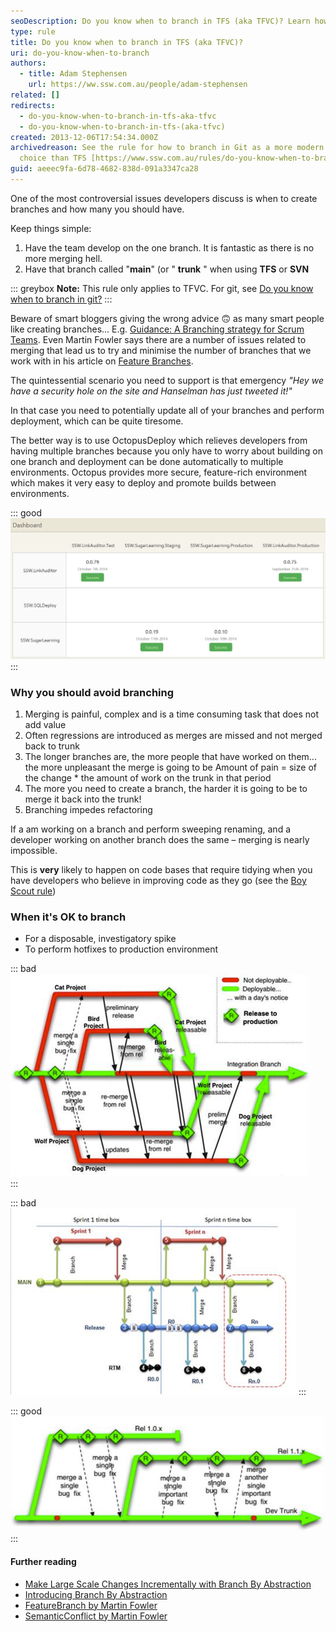 ```yaml
---
seoDescription: Do you know when to branch in TFS (aka TFVC)? Learn how to simplify your workflow and avoid merging hell by understanding when to create branches.
type: rule
title: Do you know when to branch in TFS (aka TFVC)?
uri: do-you-know-when-to-branch
authors:
  - title: Adam Stephensen
    url: https://ww.ssw.com.au/people/adam-stephensen
related: []
redirects:
  - do-you-know-when-to-branch-in-tfs-aka-tfvc
  - do-you-know-when-to-branch-in-tfs-(aka-tfvc)
created: 2013-12-06T17:54:34.000Z
archivedreason: See the rule for how to branch in Git as a more modern tool
  choice than TFS [https://www.ssw.com.au/rules/do-you-know-when-to-branch-in-git](/rules/do-you-know-when-to-branch-in-git)
guid: aeeec9fa-6d78-4682-838d-091a3347ca28
---
```


One of the most controversial issues developers discuss is when to create branches and how many you should have.

Keep things simple:

1. Have the team develop on the one branch. It is fantastic as there is no more merging hell.
2. Have that branch called "**main**" (or " **trunk** " when using **TFS** or **SVN**

<!--endintro-->

::: greybox
**Note:** This rule only applies to TFVC. For git, see [Do you know when to branch in git?](/do-you-know-when-to-branch-in-git)
:::

Beware of smart bloggers giving the wrong advice 🙃 as many smart people like creating branches... E.g. [Guidance: A Branching strategy for Scrum Teams](https://nkdagility.com/blog/guidance-a-branching-strategy-for-scrum-teams/). Even Martin Fowler says there are a number of issues related to merging that lead us to try and minimise the number of branches that we work with in his article on [Feature Branches](https://martinfowler.com/bliki/FeatureBranch.html).

The quintessential scenario you need to support is that emergency _"Hey we have a security hole on the site and Hanselman has just tweeted it!"_

In that case you need to potentially update all of your branches and perform deployment, which can be quite tiresome.

The better way is to use OctopusDeploy which relieves developers from having multiple branches because you only have to worry about building on one branch and deployment can be done automatically to multiple environments. Octopus provides more secure, feature-rich environment which makes it very easy to deploy and promote builds between environments.

::: good  
![Figure: Good example - Manage deployments to multiple environments, view deployed versions.](2014-10-11_18-54-00.png)  
:::

### Why you should avoid branching

1. Merging is painful, complex and is a time consuming task that does not add value
2. Often regressions are introduced as merges are missed and not merged back to trunk
3. The longer branches are, the more people that have worked on them... the more unpleasant the merge is going to be
   Amount of pain = size of the change \* the amount of work on the trunk in that period
4. The more you need to create a branch, the harder it is going to be to merge it back into the trunk!
5. Branching impedes refactoring

If a am working on a branch and perform sweeping renaming, and a developer working on another branch does the same – merging is nearly impossible.

This is **very** likely to happen on code bases that require tidying when you have developers who believe in improving code as they go (see the [Boy Scout rule](/follow-boy-scout-rule))

### When it's OK to branch

- For a disposable, investigatory spike
- To perform hotfixes to production environment

::: bad  
![Figure: Bad example – Creating a branch per feature leads to lots of merging (Image from paulhammant.com blog)](branch-bad.jpg)  
:::

::: bad  
![Figure: Bad example – Creating a branch per Sprint has everyone working on the same code but requires at least one merge every Sprint](branch-bad-2.jpg)
:::

::: good  
![Figure: Good example - Release Branching - always develop on the trunk, but create a new branch each time you release. This means that all developers are continually integrating all their code, branching is rare, but you always have access to your released version in case bug fixes or small mods are required. (Image from paulhammant.com)](branch-good.jpg)  
:::

#### Further reading

- [Make Large Scale Changes Incrementally with Branch By Abstraction](https://continuousdelivery.com/2011/05/make-large-scale-changes-incrementally-with-branch-by-abstraction/)
- [Introducing Branch By Abstraction](https://paulhammant.com/blog/branch_by_abstraction.html)
- [FeatureBranch by Martin Fowler](https://martinfowler.com/bliki/FeatureBranch.html)
- [SemanticConflict by Martin Fowler](https://martinfowler.com/bliki/SemanticConflict.html)

